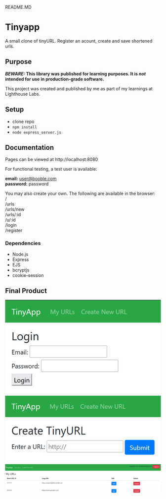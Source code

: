 README.MD

# Tinyapp

A small clone of tinyURL. Register an acount, create and save shortened urls. 

## Purpose

**_BEWARE:_ This library was published for learning purposes. It is _not_ intended for use in production-grade software.**

This project was created and published by me as part of my learnings at Lighthouse Labs. 

## Setup
- clone repo
- `npm install` 
- `node express_server.js`

## Documentation

Pages can be viewed at http://localhost:8080

For functional testing, a test user is available: 

**email:** user@booble.com \
**password:** password

You may also create your own. The following are available in the browser:\
/\
/urls\
/urls/new\
/urls/:id\
/u/:id\
/login\
/register

### Dependencies
- Node.js
- Express
- EJS
- bcryptjs
- cookie-session

## Final Product

!["Login page"](https://github.com/Yebbenbe/tinyapp/blob/master/docs/login_page.png?raw=true)
!["New URL page"](https://github.com/Yebbenbe/tinyapp/blob/master/docs/new_url_page.png?raw=true)
!["Saved URLs page"](https://github.com/Yebbenbe/tinyapp/blob/master/docs/urls_page.png?raw=true)